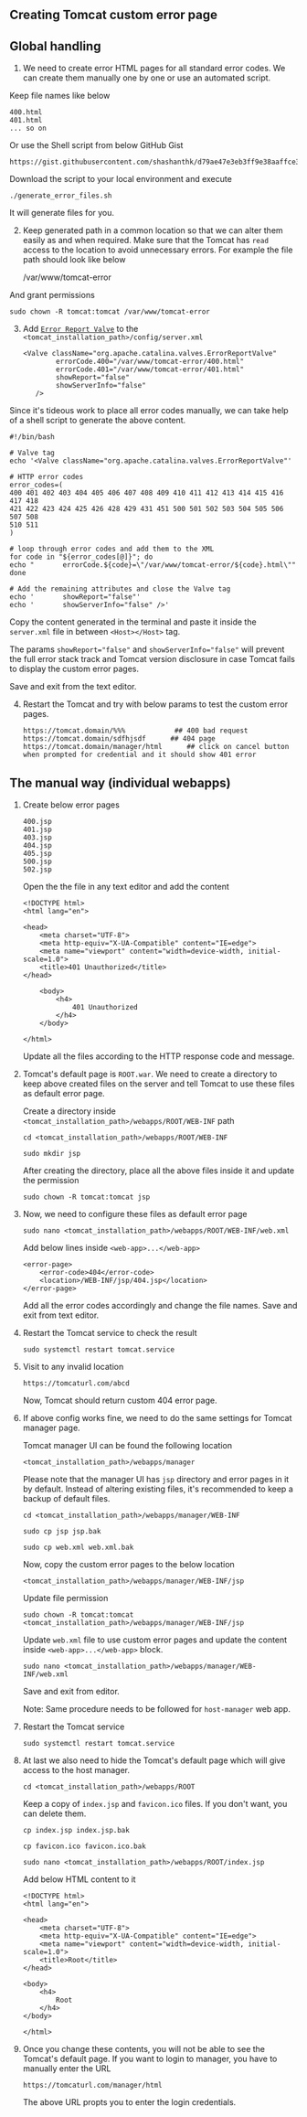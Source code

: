 ## Creating Tomcat custom error page

## Global handling

1. We need to create error HTML pages for all standard error codes. We can create them manually one by one or use an automated script.

Keep file names like below

    400.html
    401.html
    ... so on

Or use the Shell script from below GitHub Gist

    https://gist.githubusercontent.com/shashanthk/d79ae47e3eb3ff9e38aaffce308acc3e/raw/4d0722f4c86fa91fc90c1f063066cfdbaa9c6866/generate_error_files.sh

Download the script to your local environment and execute

    ./generate_error_files.sh

It will generate files for you.

2. Keep generated path in a common location so that we can alter them easily as and when required. Make sure that the Tomcat has `read` access to the location to avoid unnecessary errors. For example the file path should look like below

    /var/www/tomcat-error

And grant permissions

    sudo chown -R tomcat:tomcat /var/www/tomcat-error

3. Add [`Error Report Valve`](https://tomcat.apache.org/tomcat-10.0-doc/config/valve.html#Error_Report_Valve) to the `<tomcat_installation_path>/config/server.xml`

    ```
    <Valve className="org.apache.catalina.valves.ErrorReportValve"
			errorCode.400="/var/www/tomcat-error/400.html"
            errorCode.401="/var/www/tomcat-error/401.html"
            showReport="false"
            showServerInfo="false" 
       />
    ```

Since it's tideous work to place all error codes manually, we can take help of a shell script to generate the above content.

    #!/bin/bash

    # Valve tag
    echo '<Valve className="org.apache.catalina.valves.ErrorReportValve"'

    # HTTP error codes
    error_codes=(
    400 401 402 403 404 405 406 407 408 409 410 411 412 413 414 415 416 417 418
    421 422 423 424 425 426 428 429 431 451 500 501 502 503 504 505 506 507 508
    510 511
    )

    # loop through error codes and add them to the XML
    for code in "${error_codes[@]}"; do
    echo "       errorCode.${code}=\"/var/www/tomcat-error/${code}.html\""
    done

    # Add the remaining attributes and close the Valve tag
    echo '       showReport="false"'
    echo '       showServerInfo="false" />'

Copy the content generated in the terminal and paste it inside the `server.xml` file in between `<Host></Host>` tag.

The params `showReport="false"` and `showServerInfo="false"` will prevent the full error stack track and Tomcat version disclosure in case Tomcat fails to display the custom error pages.

Save and exit from the text editor.

4. Restart the Tomcat and try with below params to test the custom error pages.

    ```
    https://tomcat.domain/%%%            ## 400 bad request
    https://tomcat.domain/sdfhjsdf      ## 404 page
    https://tomcat.domain/manager/html      ## click on cancel button when prompted for credential and it should show 401 error
    ```

## The manual way (individual webapps)

1. Create below error pages

    ```
    400.jsp
    401.jsp
    403.jsp
    404.jsp
    405.jsp
    500.jsp
    502.jsp
    ```

    Open the the file in any text editor and add the content

    ```
    <!DOCTYPE html>
    <html lang="en">

    <head>
        <meta charset="UTF-8">
        <meta http-equiv="X-UA-Compatible" content="IE=edge">
        <meta name="viewport" content="width=device-width, initial-scale=1.0">
        <title>401 Unauthorized</title>
    </head>

        <body>
            <h4>
                401 Unauthorized
            </h4>
        </body>

    </html>
    ```

    Update all the files according to the HTTP response code and message.

2. Tomcat's default page is `ROOT.war`. We need to create a directory to keep above created files on the server and tell Tomcat to use these files as default error page.

    Create a directory inside `<tomcat_installation_path>/webapps/ROOT/WEB-INF` path

    ```
    cd <tomcat_installation_path>/webapps/ROOT/WEB-INF
    
    sudo mkdir jsp
    ```

    After creating the directory, place all the above files inside it and update the permission

    ```
    sudo chown -R tomcat:tomcat jsp
    ```

3. Now, we need to configure these files as default error page

    ```
    sudo nano <tomcat_installation_path>/webapps/ROOT/WEB-INF/web.xml
    ```

    Add below lines inside `<web-app>...</web-app>`

    ```
    <error-page>
        <error-code>404</error-code>
        <location>/WEB-INF/jsp/404.jsp</location>
    </error-page>
    ```

    Add all the error codes accordingly and change the file names. Save and exit from text editor.

4. Restart the Tomcat service to check the result

    ```
    sudo systemctl restart tomcat.service
    ```

5. Visit to any invalid location

    ```
    https://tomcaturl.com/abcd
    ```

    Now, Tomcat should return custom 404 error page.

6. If above config works fine, we need to do the same settings for Tomcat manager page.

    Tomcat manager UI can be found the following location

    ```
    <tomcat_installation_path>/webapps/manager
    ```

    Please note that the manager UI has `jsp` directory and error pages in it by default. Instead of altering existing files, it's recommended to keep a backup of default files.

    ```
    cd <tomcat_installation_path>/webapps/manager/WEB-INF

    sudo cp jsp jsp.bak

    sudo cp web.xml web.xml.bak
    ```

    Now, copy the custom error pages to the below location

    ```
    <tomcat_installation_path>/webapps/manager/WEB-INF/jsp
    ```

    Update file permission

    ```
    sudo chown -R tomcat:tomcat <tomcat_installation_path>/webapps/manager/WEB-INF/jsp
    ```

    Update `web.xml` file to use custom error pages and update the content inside `<web-app>...</web-app>` block.

    ```
    sudo nano <tomcat_installation_path>/webapps/manager/WEB-INF/web.xml
    ```

    Save and exit from editor.

    Note: Same procedure needs to be followed for `host-manager` web app.

7. Restart the Tomcat service

    ```
    sudo systemctl restart tomcat.service
    ```
    
8. At last we also need to hide the Tomcat's default page which will give access to the host manager.

    ```
    cd <tomcat_installation_path>/webapps/ROOT
    ```

    Keep a copy of `index.jsp` and `favicon.ico` files. If you don't want, you can delete them.

    ``` 
    cp index.jsp index.jsp.bak
    
    cp favicon.ico favicon.ico.bak

    sudo nano <tomcat_installation_path>/webapps/ROOT/index.jsp
    ```

    Add below HTML content to it

    ```
    <!DOCTYPE html>
    <html lang="en">

    <head>
        <meta charset="UTF-8">
        <meta http-equiv="X-UA-Compatible" content="IE=edge">
        <meta name="viewport" content="width=device-width, initial-scale=1.0">
        <title>Root</title>
    </head>

    <body>
        <h4>
            Root
        </h4>
    </body>

    </html>
    ```

9. Once you change these contents, you will not be able to see the Tomcat's default page. If you want to login to manager, you have to manually enter the URL

    ```
    https://tomcaturl.com/manager/html
    ```

    The above URL propts you to enter the login credentials.
